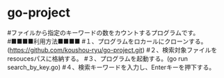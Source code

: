 # go-project
#ファイルから指定のキーワードの数をカウントするプログラムです。
#■■■■利用方法■■■■
#１、プログラムをロカールにクローンする。(https://github.com/koushou-ryu/go-project.git)
#２、検索対象ファイルをresoucesパスに格納する。
#３、プログラムを起動する。(go run search_by_key.go)
#４、検索キーワードを入力し、Enterキーを押下する。

